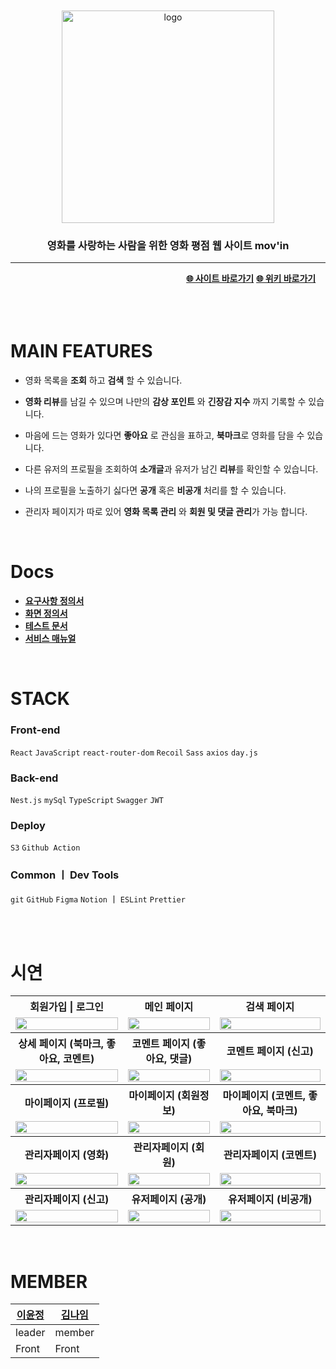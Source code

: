 <br />
<br />

<div align="center">
   <img width="340px" alt="logo" src="https://user-images.githubusercontent.com/94007890/233002328-6ee3d1ec-2a12-4021-bb07-b21205f56f91.png" />
   <h3> 영화를 사랑하는 사람을 위한 영화 평점 웹 사이트 mov'in</h3>
   <hr />

   <div align="right">
   <b><a href="http://codestates.s3-website.ap-northeast-2.amazonaws.com/">🌐 사이트 바로가기</a></b>
   <b><a href="https://github.com/337yj/mov-in/wiki">🌐 위키 바로가기</a></b>  &nbsp; &nbsp; 
  </div>
<br />
</div>

<br />
<br />

<h1>MAIN FEATURES</h1>

- 영화 목록을 **조회** 하고 **검색** 할 수 있습니다.

- **영화 리뷰**를 남길 수 있으며 나만의 **감상 포인트** 와 **긴장감 지수** 까지 기록할 수 있습니다.

- 마음에 드는 영화가 있다면 **좋아요** 로 관심을 표하고, **북마크**로 영화를 담을 수 있습니다.

- 다른 유저의 프로필을 조회하여 **소개글**과 유저가 남긴 **리뷰**를 확인할 수 있습니다.

- 나의 프로필을 노출하기 싫다면 **공개** 혹은 **비공개** 처리를 할 수 있습니다.

- 관리자 페이지가 따로 있어 **영화 목록 관리** 와 **회원 및 댓글 관리**가 가능 합니다.

<br />

<h1>Docs</h1>
<!-- <img width="300" alt="requirements specification" src="https://user-images.githubusercontent.com/94007890/234971096-cb958fb7-0d37-4c71-b237-b7c148e85673.png" /> -->

- <b><a href="https://docs.google.com/spreadsheets/d/1RU99jICOMEqOjAc1fA44g-OIEeaNWWQm4ANsKxSb60I/edit#gid=0">요구사항 정의서</a></b>
- <b><a href="https://www.figma.com/file/XJlRiBZTbNPZTXk5UHgBJQ/%ED%99%94%EB%A9%B4%EC%A0%95%EC%9D%98%EC%84%9C?node-id=1-2&t=u6xbdaA6wzIaII2l-0">화면 정의서</a></b> 
- <b><a href="https://docs.google.com/spreadsheets/d/1MAfHNsnEU1CKfobsL5Q6yEWPE95n3BAizMnxNqKVP58/edit#gid=292342727">테스트 문서</a></b> 
- <b><a href="https://docs.google.com/presentation/d/1JnfadJwwP_MBCHgDvdtqDPLkYxug3QtKDdRvb9JJ53I/edit#slide=id.g23ade089e59_0_5">서비스 매뉴얼</a></b> 

<br />

<h1>STACK</h1>
<!-- <img width="500" alt="stack" src="https://user-images.githubusercontent.com/94007890/234970490-5b6b81ba-7702-4578-8f8a-8782fa6de363.png" /> -->

### **Front-end**

`React` `JavaScript` `react-router-dom` `Recoil`
`Sass` `axios` `day.js`

### Back-end

`Nest.js` `mySql` `TypeScript` `Swagger` `JWT`

### Deploy

`S3`  `Github Action`

### Common ㅣ Dev Tools

`git` `GitHub` `Figma` `Notion` ㅣ `ESLint` `Prettier`

<br />
<br />

<h1>시연</h1>
<table>
  <tr>
    <th>
      회원가입 | 로그인
    </th>
    <th>
      메인 페이지
    </th>
    <th>
      검색 페이지
    </th>
  </tr>
  <tr>
    <td>
    <img width="100%" src="https://user-images.githubusercontent.com/94007890/234981408-5004d4bd-04d3-4730-ab86-c4d525b15d39.gif" />
    </td>
    <td>
     <img width="100%" src="https://user-images.githubusercontent.com/94007890/234982932-d8931e24-aeda-4465-a93b-6967a10458e4.gif" />
    </td>
    <td>
     <img width="100%" src="https://user-images.githubusercontent.com/94007890/234983504-569f6204-bdb1-4f90-97f3-6532016e9eb1.gif" />
    </td>
   </tr> 
  <tr>
    <th>
      상세 페이지 (북마크, 좋아요, 코멘트)
    </th>
    <th>
      코멘트 페이지 (좋아요, 댓글)
    </th>
    <th>
      코멘트 페이지 (신고)
    </th>
  </tr>
  <tr>
    <td>
      <img width="100%" src="https://user-images.githubusercontent.com/94007890/234964771-0c39b606-1073-40f5-9c37-35101a458bfb.gif" />
    </td>
    <td>
      <img width="100%" src="https://user-images.githubusercontent.com/94007890/234965233-9b3ff860-5a5b-4fec-a47b-949afa767424.gif" />
    </td>
    <td>
      <img width="100%" src="https://user-images.githubusercontent.com/94007890/234965664-c9f5ea45-70e9-49d0-a90d-d4e370835d24.gif" />
    </td>
   </tr> 
  <tr>
    <th>
      마이페이지 (프로필)
    </th>
    <th>
      마이페이지 (회원정보)
    </th>
    <th>
      마이페이지 (코멘트, 좋아요, 북마크)
    </th>
  </tr>
  <tr>
    <td>
      <img width="100%" src="https://user-images.githubusercontent.com/94007890/234968719-1442f9f5-3a15-4b2f-a008-5700dc4198ef.gif" />
    </td>
    <td>
      <img width="100%" src="https://user-images.githubusercontent.com/94007890/234969106-d02a571f-ed6a-48c3-9ed5-509cad645b99.gif" />
    </td>
    <td>
      <img width="100%" src="https://user-images.githubusercontent.com/94007890/234969364-58b591cf-1f39-452a-a81c-6267aea3ffc3.gif" />
    </td>
   </tr>
  <tr>
    <th>
      관리자페이지 (영화)
    </th>
    <th>
      관리자페이지 (회원)
    </th>
    <th>
      관리자페이지 (코멘트)
    </th>
  </tr>
  <tr>
    <td>
      <img width="100%" src="https://user-images.githubusercontent.com/94007890/234963744-b0015ecc-1784-4918-b0e3-b5ba70aa19c5.gif" />
    </td>
    <td>
      <img width="100%" src="https://user-images.githubusercontent.com/94007890/234963988-d5ddf6d3-d974-4004-b703-6455b4579fbd.gif" /> <br />
    </td>
    <td>
       <img width="100%" src="https://user-images.githubusercontent.com/94007890/234964203-21fea58a-de88-4953-96d7-e322fd2ffe02.gif" />
    </td>
   </tr>
   
   <tr>
   <th>관리자페이지 (신고) </th>
   <th>유저페이지 (공개) </th>
   <th>유저페이지 (비공개) </th>
   </tr>
   <tr>
    <td>
      <img width="100%" src="https://user-images.githubusercontent.com/94007890/234962754-daa14cad-1330-4633-8a18-0657885da4f4.gif" />    
    </td>
    <td align="center">
      <img width="100%" src="https://user-images.githubusercontent.com/94007890/235257074-b559a2dd-1e59-4412-99a8-aff9fee12b59.png" />
    </td>
    <td align="center">
      <img width="100%" src="https://user-images.githubusercontent.com/94007890/235257327-f45bc6c5-dc03-4685-9699-ef9ef2ec9c4d.png" />    
    </td>
   </tr>
</table>

<br />

<h1>MEMBER</h1>

|<a href="https://github.com/337yj">이윤정</a>|<a href="https://github.com/miyyaa24">김나임</a>|
|------|----|
|leader|member|
|Front|Front|

<br />
